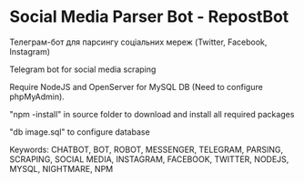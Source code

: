 # Social Media Parser Bot - RepostBot

Телеграм-бот для парсингу соціальних мереж (Twitter, Facebook, Instagram)

Telegram bot for social media scraping

Require NodeJS and OpenServer for MySQL DB (Need to configure phpMyAdmin). 

"npm -install" in source folder to download and install all required packages

"db image.sql" to configure database

Keywords: CHATBOT, BOT, ROBOT, MESSENGER, TELEGRAM, PARSING, SCRAPING, SOCIAL MEDIA, INSTAGRAM, FACEBOOK, TWITTER, NODEJS, MYSQL, NIGHTMARE, NPM

